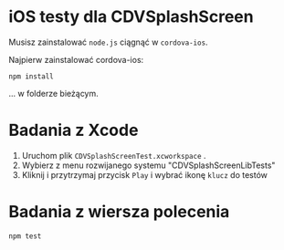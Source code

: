 <!--
# license: Licensed to the Apache Software Foundation (ASF) under one
#         or more contributor license agreements.  See the NOTICE file
#         distributed with this work for additional information
#         regarding copyright ownership.  The ASF licenses this file
#         to you under the Apache License, Version 2.0 (the
#         "License"); you may not use this file except in compliance
#         with the License.  You may obtain a copy of the License at
#
#           http://www.apache.org/licenses/LICENSE-2.0
#
#         Unless required by applicable law or agreed to in writing,
#         software distributed under the License is distributed on an
#         "AS IS" BASIS, WITHOUT WARRANTIES OR CONDITIONS OF ANY
#         KIND, either express or implied.  See the License for the
#         specific language governing permissions and limitations
#         under the License.
-->

# iOS testy dla CDVSplashScreen

Musisz zainstalować `node.js` ciągnąć w `cordova-ios`.

Najpierw zainstalować cordova-ios:

    npm install
    

... w folderze bieżącym.

# Badania z Xcode

  1. Uruchom plik `CDVSplashScreenTest.xcworkspace` .
  2. Wybierz z menu rozwijanego systemu "CDVSplashScreenLibTests"
  3. Kliknij i przytrzymaj przycisk `Play` i wybrać ikonę `klucz` do testów

# Badania z wiersza polecenia

    npm test
